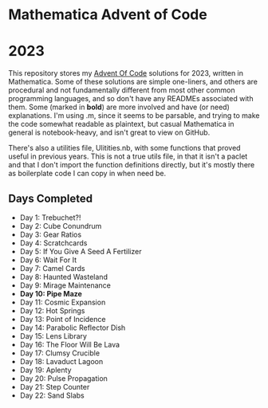 # Mathematica Advent of Code
# 2023

This repository stores my [Advent Of Code](http://adventofcode.com/2023/) solutions for 2023, written in Mathematica.  Some of these solutions are simple one-liners, and others are procedural and not fundamentally different from most other common programming languages, and so don't have any READMEs associated with them.  Some (marked in **bold**) are more involved and have (or need) explanations.  I'm using .m, since it seems to be parsable, and trying to make the code somewhat readable as plaintext, but casual Mathematica in general is notebook-heavy, and isn't great to view on GitHub.

There's also a utilities file, Ulitities.nb, with some functions that proved useful in previous years.  This is not a true utils file, in that it isn't a paclet and that I don't import the function definitions directly, but it's mostly there as boilerplate code I can copy in when need be.

## Days Completed

* Day 1: Trebuchet?!
* Day 2: Cube Conundrum
* Day 3: Gear Ratios
* Day 4: Scratchcards
* Day 5: If You Give A Seed A Fertilizer
* Day 6: Wait For It
* Day 7: Camel Cards
* Day 8: Haunted Wasteland
* Day 9: Mirage Maintenance
* **Day 10: Pipe Maze**
* Day 11: Cosmic Expansion
* Day 12: Hot Springs
* Day 13: Point of Incidence
* Day 14: Parabolic Reflector Dish
* Day 15: Lens Library
* Day 16: The Floor Will Be Lava
* Day 17: Clumsy Crucible
* Day 18: Lavaduct Lagoon
* Day 19: Aplenty
* Day 20: Pulse Propagation
* Day 21: Step Counter
* Day 22: Sand Slabs